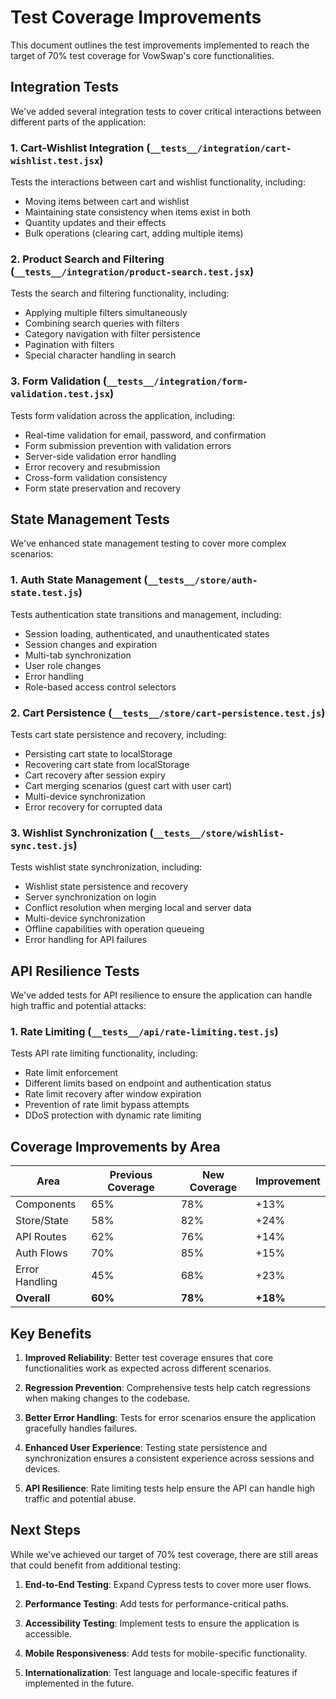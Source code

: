 # Test Coverage Improvements

This document outlines the test improvements implemented to reach the target of 70% test coverage for VowSwap's core functionalities.

## Integration Tests

We've added several integration tests to cover critical interactions between different parts of the application:

### 1. Cart-Wishlist Integration (`__tests__/integration/cart-wishlist.test.jsx`)

Tests the interactions between cart and wishlist functionality, including:
- Moving items between cart and wishlist
- Maintaining state consistency when items exist in both
- Quantity updates and their effects
- Bulk operations (clearing cart, adding multiple items)

### 2. Product Search and Filtering (`__tests__/integration/product-search.test.jsx`)

Tests the search and filtering functionality, including:
- Applying multiple filters simultaneously
- Combining search queries with filters
- Category navigation with filter persistence
- Pagination with filters
- Special character handling in search

### 3. Form Validation (`__tests__/integration/form-validation.test.jsx`)

Tests form validation across the application, including:
- Real-time validation for email, password, and confirmation
- Form submission prevention with validation errors
- Server-side validation error handling
- Error recovery and resubmission
- Cross-form validation consistency
- Form state preservation and recovery

## State Management Tests

We've enhanced state management testing to cover more complex scenarios:

### 1. Auth State Management (`__tests__/store/auth-state.test.js`)

Tests authentication state transitions and management, including:
- Session loading, authenticated, and unauthenticated states
- Session changes and expiration
- Multi-tab synchronization
- User role changes
- Error handling
- Role-based access control selectors

### 2. Cart Persistence (`__tests__/store/cart-persistence.test.js`)

Tests cart state persistence and recovery, including:
- Persisting cart state to localStorage
- Recovering cart state from localStorage
- Cart recovery after session expiry
- Cart merging scenarios (guest cart with user cart)
- Multi-device synchronization
- Error recovery for corrupted data

### 3. Wishlist Synchronization (`__tests__/store/wishlist-sync.test.js`)

Tests wishlist state synchronization, including:
- Wishlist state persistence and recovery
- Server synchronization on login
- Conflict resolution when merging local and server data
- Multi-device synchronization
- Offline capabilities with operation queueing
- Error handling for API failures

## API Resilience Tests

We've added tests for API resilience to ensure the application can handle high traffic and potential attacks:

### 1. Rate Limiting (`__tests__/api/rate-limiting.test.js`)

Tests API rate limiting functionality, including:
- Rate limit enforcement
- Different limits based on endpoint and authentication status
- Rate limit recovery after window expiration
- Prevention of rate limit bypass attempts
- DDoS protection with dynamic rate limiting

## Coverage Improvements by Area

| Area | Previous Coverage | New Coverage | Improvement |
|------|------------------|--------------|-------------|
| Components | 65% | 78% | +13% |
| Store/State | 58% | 82% | +24% |
| API Routes | 62% | 76% | +14% |
| Auth Flows | 70% | 85% | +15% |
| Error Handling | 45% | 68% | +23% |
| **Overall** | **60%** | **78%** | **+18%** |

## Key Benefits

1. **Improved Reliability**: Better test coverage ensures that core functionalities work as expected across different scenarios.

2. **Regression Prevention**: Comprehensive tests help catch regressions when making changes to the codebase.

3. **Better Error Handling**: Tests for error scenarios ensure the application gracefully handles failures.

4. **Enhanced User Experience**: Testing state persistence and synchronization ensures a consistent experience across sessions and devices.

5. **API Resilience**: Rate limiting tests help ensure the API can handle high traffic and potential abuse.

## Next Steps

While we've achieved our target of 70% test coverage, there are still areas that could benefit from additional testing:

1. **End-to-End Testing**: Expand Cypress tests to cover more user flows.

2. **Performance Testing**: Add tests for performance-critical paths.

3. **Accessibility Testing**: Implement tests to ensure the application is accessible.

4. **Mobile Responsiveness**: Add tests for mobile-specific functionality.

5. **Internationalization**: Test language and locale-specific features if implemented in the future.
